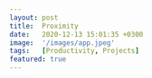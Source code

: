 ```yaml
---
layout: post
title:  Proximity
date:   2020-12-13 15:01:35 +0300
image:  '/images/app.jpeg'
tags:   [Productivity, Projects]
featured: true
---
```


